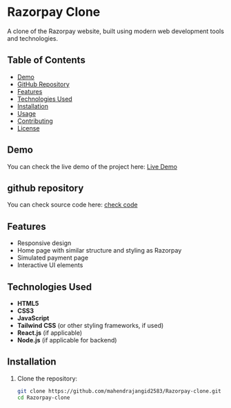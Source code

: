 # Razorpay Clone

A clone of the Razorpay website, built using modern web development tools and technologies.

## Table of Contents
- [Demo](#demo)
- [GitHub Repository](#github-repository)
- [Features](#features)
- [Technologies Used](#technologies-used)
- [Installation](#installation)
- [Usage](#usage)
- [Contributing](#contributing)
- [License](#license)


## Demo
You can check the live demo of the project here: [Live Demo](https://mahendrajangid2583.github.io/Razorpay-clone/)
## github repository 
You can check source code here: [check code](https://github.com/mahendrajangid2583/Razorpay-clone.git)

## Features
- Responsive design
- Home page with similar structure and styling as Razorpay
- Simulated payment page
- Interactive UI elements

## Technologies Used
- **HTML5**
- **CSS3**
- **JavaScript**
- **Tailwind CSS** (or other styling frameworks, if used)
- **React.js** (if applicable)
- **Node.js** (if applicable for backend)

## Installation

1. Clone the repository:
   ```bash
   git clone https://github.com/mahendrajangid2583/Razorpay-clone.git
   cd Razorpay-clone
